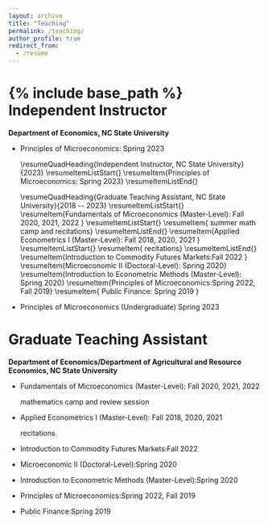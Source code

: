 ```yaml
---
layout: archive
title: "Teaching"
permalink: /teaching/
author_profile: true
redirect_from:
  - /resume
---
```

{% include base_path %}
Independent Instructor
======
**Department of Economics, NC State University**
* Principles of Microeconomics: Spring 2023

  \resumeQuadHeading{Independent Instructor, NC State University}{2023}
  \resumeItemListStart{}
  \resumeItem{Principles of Microeconomics: Spring 2023}
  \resumeItemListEnd{}
 
    \resumeQuadHeading{Graduate Teaching Assistant, NC State University}{2018 -- 2023}
  \resumeItemListStart{}
  \resumeItem{Fundamentals of Microeconomics (Master-Level): Fall 2020, 2021, 2022 }
    \resumeItemListStart{}
      \resumeItem{ summer math camp and  recitations}
    \resumeItemListEnd{} 
      \resumeItem{Applied Econometrics I (Master-Level): Fall 2018, 2020, 2021 }
    \resumeItemListStart{}
      \resumeItem{ recitations}
    \resumeItemListEnd{}    
    \resumeItem{Introduction to Commodity Futures Markets:Fall 2022 }
 \resumeItem{Microeconomic II (Doctoral-Level): Spring 2020}
  \resumeItem{Introduction to Econometric Methods (Master-Level): Spring 2020}
  \resumeItem{Principles of Microeconomics:Spring 2022, Fall 2019}
   \resumeItem{ Public Finance: Spring 2019 }

* Principles of Microeconomics (Undergraduate) Spring 2023


Graduate Teaching Assistant
======
**Department of Economics/Department of Agricultural and Resource Economics, NC State University**

* Fundamentals of Microeconomics (Master-Level): Fall 2020, 2021, 2022 

  mathematics camp and  review session

* Applied Econometrics I (Master-Level): Fall 2018, 2020, 2021

  recitations

* Introduction to Commodity Futures Markets:Fall 2022

* Microeconomic II (Doctoral-Level):Spring 2020

* Introduction to Econometric Methods (Master-Level):Spring 2020

* Principles of Microeconomics:Spring 2022, Fall 2019

* Public Finance:Spring 2019

